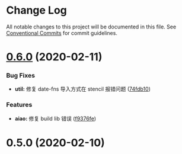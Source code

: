 # Change Log

All notable changes to this project will be documented in this file.
See [Conventional Commits](https://conventionalcommits.org) for commit guidelines.

# [0.6.0](https://github.com/aiao-io/aiao/compare/@aiao/util@0.5.0...@aiao/util@0.6.0) (2020-02-11)


### Bug Fixes

* **util:** 修复 date-fns 导入方式在 stencil 报错问题 ([74fdb10](https://github.com/aiao-io/aiao/commit/74fdb10b7b2e8d2e79d6f5336f88fa406428d3ed))


### Features

* **aiao:** 修复 build lib 错误 ([f9376fe](https://github.com/aiao-io/aiao/commit/f9376fe1a4823cf18965187a50bc8eaad16eadfd))





# 0.5.0 (2020-02-10)
